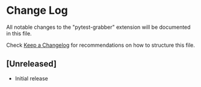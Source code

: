# Change Log

All notable changes to the "pytest-grabber" extension will be documented in this file.

Check [Keep a Changelog](http://keepachangelog.com/) for recommendations on how to structure this file.

## [Unreleased]

- Initial release